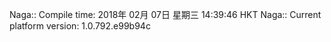 Naga:: Compile time: 2018年 02月 07日 星期三 14:39:46 HKT
Naga:: Current platform version: 1.0.792.e99b94c
